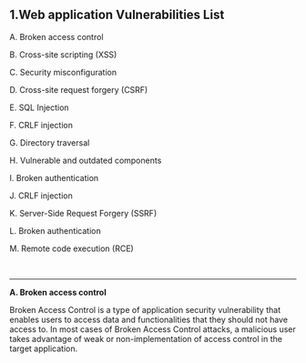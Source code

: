 <b><h2>1.Web application Vulnerabilities List</b></h2>

A. Broken access control

B. Cross-site scripting (XSS)

C. Security misconfiguration

D. Cross-site request forgery (CSRF)

E. SQL Injection

F. CRLF injection

G. Directory traversal

H. Vulnerable and outdated components

I. Broken authentication

J. CRLF injection

K. Server-Side Request Forgery (SSRF)

L. Broken authentication

M. Remote code execution (RCE)

<BR>

---------------------------------------------------------------


<B>A. Broken access control</B>

Broken Access Control is a type of application security vulnerability that enables users to access data and functionalities that they should not have access to. In most cases of Broken Access Control attacks, a malicious user takes advantage of weak or non-implementation of access control in the target application.
